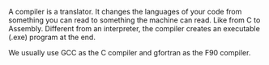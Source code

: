 A compiler is a translator. It changes the languages of your code from something you can read to something the machine can read. Like from C to Assembly. Different from an interpreter, the compiler creates an executable (.exe) program at the end.

We usually use GCC as the C compiler and gfortran as the F90 compiler.